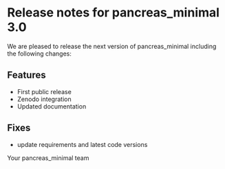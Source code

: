 # Release notes for pancreas_minimal 3.0

We are pleased to release the next version of pancreas_minimal including the 
following changes:

## Features
- First public release
- Zenodo integration
- Updated documentation

## Fixes
- update requirements and latest code versions

Your pancreas_minimal team
